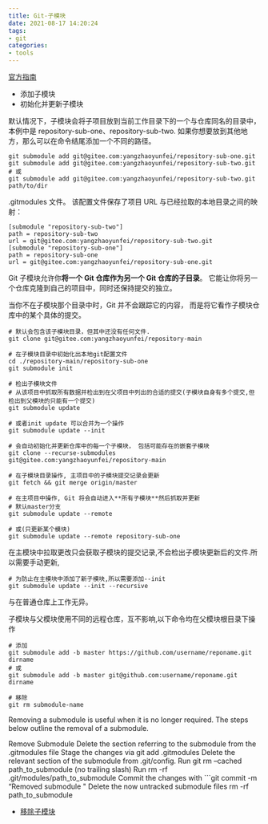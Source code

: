```yaml
---
title: Git-子模块
date: 2021-08-17 14:20:24
tags:
- git
categories: 
- tools
---
```


[官方指南](https://git-scm.com/book/zh/v2/Git-%E5%B7%A5%E5%85%B7-%E5%AD%90%E6%A8%A1%E5%9D%97)

-   添加子模块
-   初始化并更新子模块

默认情况下，子模块会将子项目放到当前工作目录下的一个与仓库同名的目录中，本例中是 repository-sub-one、repository-sub-two. 如果你想要放到其他地方，那么可以在命令结尾添加一个不同的路径。



```
git submodule add git@gitee.com:yangzhaoyunfei/repository-sub-one.git
git submodule add git@gitee.com:yangzhaoyunfei/repository-sub-two.git
# 或
git submodule add git@gitee.com:yangzhaoyunfei/repository-sub-two.git path/to/dir
```

.gitmodules 文件。 该配置文件保存了项目 URL 与已经拉取的本地目录之间的映射：



```
[submodule "repository-sub-two"]
path = repository-sub-two
url = git@gitee.com:yangzhaoyunfei/repository-sub-two.git
[submodule "repository-sub-one"]
path = repository-sub-one
url = git@gitee.com:yangzhaoyunfei/repository-sub-one.git
```

Git 子模块允许你**将一个 Git 仓库作为另一个 Git 仓库的子目录**。 它能让你将另一个仓库克隆到自己的项目中，同时还保持提交的独立。

当你不在子模块那个目录中时，Git 并不会跟踪它的内容， 而是将它看作子模块仓库中的某个具体的提交。



```
# 默认会包含该子模块目录，但其中还没有任何文件.
git clone git@gitee.com:yangzhaoyunfei/repository-main

# 在子模块目录中初始化出本地git配置文件
cd ./repository-main/repository-sub-one
git submodule init

# 检出子模块文件
# 从该项目中抓取所有数据并检出到在父项目中列出的合适的提交(子模块自身有多个提交,但检出到父模块的只能有一个提交)
git submodule update

# 或者init update 可以合并为一个操作
git submodule update --init
```



```
# 会自动初始化并更新仓库中的每一个子模块， 包括可能存在的嵌套子模块
git clone --recurse-submodules git@gitee.com:yangzhaoyunfei/repository-main
```



```
# 在子模块目录操作, 主项目中的子模块提交记录会更新
git fetch && git merge origin/master
```


```
# 在主项目中操作, Git 将会自动进入**所有子模块**然后抓取并更新
# 默认master分支
git submodule update --remote

# 或(只更新某个模块)
git submodule update --remote repository-sub-one
```

在主模块中拉取更改只会获取子模块的提交记录,不会检出子模块更新后的文件.所以需要手动更新,



```
# 为防止在主模块中添加了新子模块,所以需要添加--init
git submodule update --init --recursive
```

与在普通仓库上工作无异。

子模块与父模块使用不同的远程仓库，互不影响,以下命令均在父模块根目录下操作


```
# 添加
git submodule add -b master https://github.com/username/reponame.git dirname
# 或
git submodule add -b master git@github.com:username/reponame.git dirname

# 移除
git rm submodule-name
```

Removing a submodule is useful when it is no longer required. The steps below outline the removal of a submodule.

Remove Submodule Delete the section referring to the submodule from the .gitmodules file Stage the changes via git add .gitmodules Delete the relevant section of the submodule from .git/config. Run git rm –cached path\_to\_submodule (no trailing slash) Run rm -rf .git/modules/path\_to\_submodule Commit the changes with \`\`\`git commit -m “Removed submodule " Delete the now untracked submodule files rm -rf path\_to\_submodule

-   [移除子模块](https://forum.freecodecamp.org/t/how-to-remove-a-submodule-in-git/13228)

